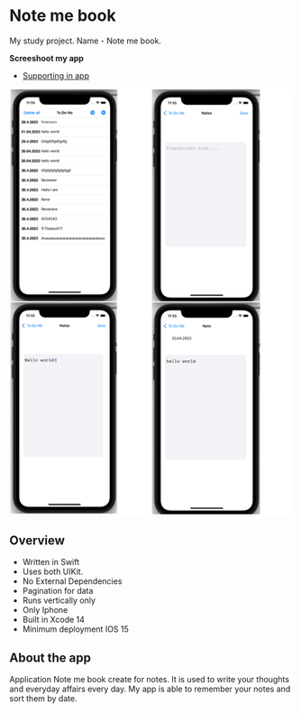 #  Note me book

My study project.
Name - Note me book.

  **Screeshoot my app**
 - [Supporting in app](https://t.me/evgenleo)

![Image App](https://github.com/EvgenLK/NoteMeBook/blob/main/NoteMeBook/Assets.xcassets/MyCollages.imageset/MyCollages.png)

## Overview
- Written in Swift
- Uses both UIKit.
- No External Dependencies
- Pagination for data
- Runs vertically only
- Only Iphone
- Built in Xcode 14
- Minimum deployment IOS 15

## About the app
Application Note me book create for notes. 
It is used to write your thoughts and everyday affairs every day.
My app is able to remember your notes and sort them by date.
